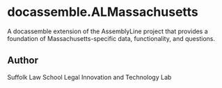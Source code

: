 # docassemble.ALMassachusetts

A docassemble extension of the AssemblyLine project that provides a foundation of Massachusetts-specific data, functionality, and questions.

## Author

Suffolk Law School Legal Innovation and Technology Lab
